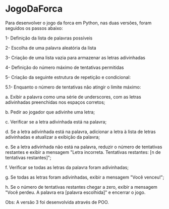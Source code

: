 # JogoDaForca
 
Para desenvolver o jogo da forca em Python, nas duas versões, foram seguidos os passos abaixo:

1- Definição da lista de palavras possíveis

2- Escolha de uma palavra aleatória da lista

3- Criação de uma lista vazia para armazenar as letras adivinhadas

4- Definição do número máximo de tentativas permitidas

5- Criação da seguinte estrutura de repetição e condicional: 

5.1- Enquanto o número de tentativas não atingir o limite máximo:

a. Exibir a palavra como uma série de underscores, com as letras adivinhadas preenchidas nos espaços corretos;

b. Pedir ao jogador que adivinhe uma letra;

c. Verificar se a letra adivinhada está na palavra;

d. Se a letra adivinhada está na palavra, adicionar a letra à lista de letras adivinhadas e atualizar a exibição da palavra;

e. Se a letra adivinhada não está na palavra, reduzir o número de tentativas restantes e exibir a mensagem "Letra incorreta. Tentativas restantes: [n de tentativas restantes]";

f. Verificar se todas as letras da palavra foram adivinhadas;

g. Se todas as letras foram adivinhadas, exibir a mensagem "Você venceu!";

h. Se o número de tentativas restantes chegar a zero, exibir a mensagem "Você perdeu. A palavra era [palavra escolhida]" e encerrar o jogo.


Obs: A versão 3 foi desenvolvida através de POO.
